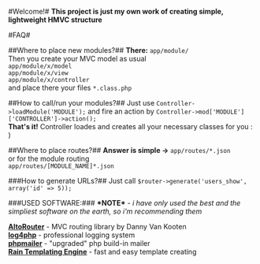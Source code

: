 #Welcome!#
**This project is just my own work of creating simple, lightweight HMVC structure**  

#FAQ#

##Where to place new modules?##
**There:** `app/module/`  
Then you create your MVC model as usual  
`app/module/x/model`  
`app/module/x/view`  
`app/module/x/controller`  
and place there your files `*.class.php`

##How to call/run your modules?##
Just use `Controller->loadModule('MODULE');` and fire an action by `Controller->mod['MODULE']['CONTROLLER']->action();`  
**That's it!** Controller loades and creates all your necessary classes for you : )  

##Where to place routes?##
**Answer is simple -\>**
`app/routes/*.json`  
or for the module routing  
`app/routes/[MODULE_NAME]*.json`  

###How to generate URLs?##
Just call
`$router->generate('users_show', array('id' => 5));`  

###USED SOFTWARE:###
**\*NOTE\*** - *i have only used the best and the simpliest software on the earth, so i'm recommending them*  
    
[**AltoRouter**](https://github.com/dannyvankooten/AltoRouter) - MVC routing library by Danny Van Kooten  
[**log4php**](http://logging.apache.org/log4php/) - professional logging system  
[**phpmailer**](https://github.com/PHPMailer/PHPMailer) - "upgraded" php build-in mailer   
[**Rain Templating Engine**](http://www.raintpl.com/) - fast and easy template creating